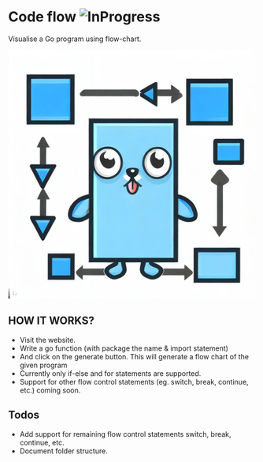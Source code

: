 # Code flow ![InProgress](https://badgen.net/static/work/in%20progress/red?icon=github)

Visualise a Go program using flow-chart.

![Logo](./cmd/web/frontend/public/assets/images/logo.jpeg)

## HOW IT WORKS?
* Visit the website.
* Write a go function (with package the name & import statement)
* And click on the generate button. This will generate a flow chart of the given program
* Currently only if-else and for statements are supported.
* Support for other flow control statements (eg. switch, break, continue, etc.) coming soon.

## Todos
* Add support for remaining flow control statements switch, break, continue, etc.
* Document folder structure.